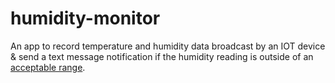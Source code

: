 # humidity-monitor

An app to record temperature and humidity data broadcast by an IOT device & send a text message notification if the humidity reading is outside of an [acceptable range](https://eu.steinway.com/en/dealer/south-africa/service/caring-for-your-steinway/).
